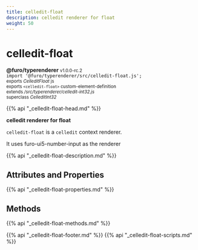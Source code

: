 ```yaml
---
title: celledit-float
description: celledit renderer for float
weight: 50
---
```


# celledit-float
**@furo/typerenderer** <small>v1.0.0-rc.2</small>
<br>`import '@furo/typerenderer/src/celledit-float.js';`<small>
<br>exports *CelleditFloat* js
<br>exports `<celledit-float>` custom-element-definition
<br>extends */src/typerenderer/celledit-int32.js*
<br>superclass *CelleditInt32*</small>

{{% api "_celledit-float-head.md" %}}

**celledit renderer for float**

`celledit-float` is a `celledit` context renderer.

It uses furo-ui5-number-input as the renderer

{{% api "_celledit-float-description.md" %}}


## Attributes and Properties
{{% api "_celledit-float-properties.md" %}}



## Methods
{{% api "_celledit-float-methods.md" %}}





{{% api "_celledit-float-footer.md" %}}
{{% api "_celledit-float-scripts.md" %}}
